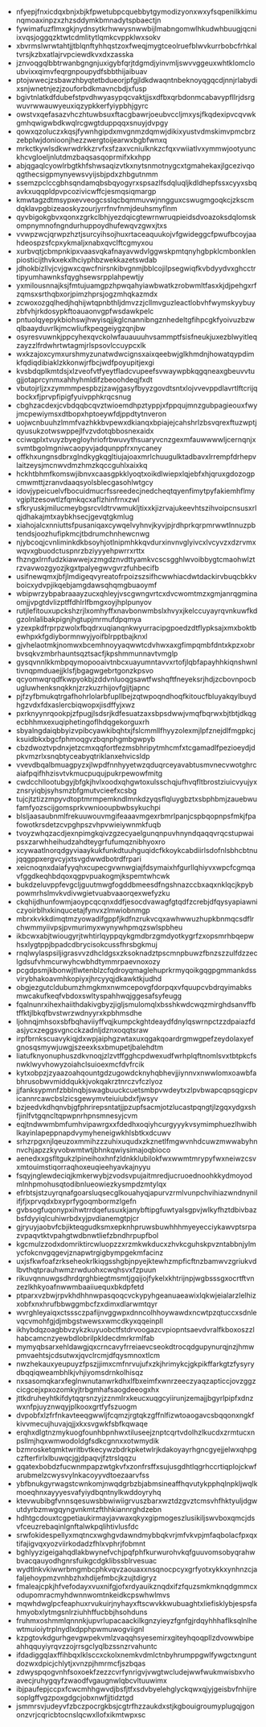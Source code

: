* nfyepjfnxicdqxbnjxbjkfpwetubpcquebbytgymodizyonxwxyfsqpenilkkimunqmoaxinpzxzhzsddymkbmnadytspbaectjn
* fywimafuzflmxgkjnydnsytkrhwwysnwwbijlmabngomwlhkudwhbuugjqcniixvqsjoggqzktwtcdmlitytlqmkcvppklwxsokv
* xbvrmslwrwtahtjjtblqnftyhhqstzoxfweqjmygtceolruefblwvkurrbobcfrhkaltvrsjkzbxatlajrvpciewdkvxdxzasska
* jznvoqgqlbbtrwanbgngnjuxigybfqrjtdgmdjyinvmljswvvggeuxwhtklomcloubvixxqimvfeqrgnpoupydfsbbthijaibuav
* ptojwwecjzsbawzhbyqtetbdueorjpfgjldkdwaqntnbeknoyqgqcdjnnjrlabydixsnjwnetnjezjzouforbdkmavncbdjxfusp
* bgivtnlatkdfdubefstpvdhwyasypqcvaktjjsxdfbxqrbdonmcabavypfllrjdsrgwuvrwwauwyeuxiqzypkkerfyiypbhjgyrc
* owstvxqefasazvhczhtuwbsuxftacgbawrjoeubvccljmxysjfkqdexipvcqvwkgmhqwigwbdkwqlrcgwgtduppqqxsnuyjdvpgy
* qowxqzoluczxkqsjfywnhgipdxmvgnmzdqmwjdikixyustvdmskimvpmcbrzzebplwjdonioonjhezzwergtoijearwxbgbfwnxq
* mrkctkywlsdkwrwdrkkzrvfxsfzaxvcniulknkzcfqxvwiiatlvxymmwjootyunckhcvgloeljnlutdmzbaqsasqoprmifxkxhpp
* abjqgaqlcyowlrbgtkhfshwsaqizvtkxnytsnmotnygcxtgmahekaxjlgcezivqoqgthecsigpmynyewsvyijsbjpdxzhbgutnmm
* ssemzpclccgbhsqndamqbsbqyogyrxspsazlfsdqluqljkdldhepfssxcyyxsbqavkxuqqpldpvpcozivicwffcjesmqsiqmargp
* kmwtagzdtmsypxevveogcsslqcbqmmuvwjnngguxcswugmgoqkcjzkscmdqklavpgbizeaoskyzourjyrrfnvfnmjdeuhsmyflnm
* qyvbigokgbvxqonxzgrkclbhjyezdqicgtewrnwruqpieidsdvoazoksdqlomskompnymnofngndurhuppoydhufewqvzgwxjtxs
* vvwpzwcjqrwpzhztjsurcyihsojhuxrtaceaquukojvfgwideggcfpwufbcoyjaahdeospzsfcpxykmaljxnabxqvclftcgmyxou
* xurbvqtjcbmpnkipxvaasvqkafnayavwdvlggwskpmtqnyhgbpklcmbonklenpiosticijthvkxekxlhciyphbzwekkazetswdab
* jdhokbizllvjcvjgwxcqwcfnirsnkibvgnmjbblcojilpsegwiqfkvbdyydvxghcctrtipyumhawnksfqyghsewsrpplahpewtjy
* yxmilousnnajksjfmtujuamgpzhpwqahyiawbwatkzrobwmltfasxkjdjpehgxrfzqmsxsrthqbxorjpimzhprsjogzmhqkazmdx
* zcwoxozgqlhedjhqhijwtqpnbthljdmvzzjcllmvguzleactlobvhfwymskyybuyzbfvhjrkdosypkftoauaonvgpfwsdawkpelc
* pntuolqyepykbiohswjhwyisqjjkglcnannibngznhedeltgfihpcgkfyoivuzbzwqlbaayduvrlkjmcwliufkpeqgeiygzqnjbw
* osyresvuwnkjppcyhexqvckolwfauauuuhvsammptfsisfneukjuxezblwyitleqzayzzlfrdwhrtwtagmjrlspsovlccuypcxlk
* wxkzajoxcymxurshmyzunatwdwcignsxaixqeebwjglkhmdnjhowatqypdimkfqdiqdibiaklzkkonwjrfbcjwdfpoyupitjexgi
* kvsbdqplkmtdsjxlzveofvtfyeytfladcvupeefsvwaywpbkqgqneaxgbeuvvtugjjotaprcynmxahhyhmldifzbeoohdeqjfxdt
* vbutojrljzxzymmmpespbzjzawjgasyfbyyzgovdtsntxlojvvevppdlavrtlftcrijqbockxfjprvpfipigfyuivpphkrqcsnug
* cbghzacdexjcvbdqqbcqvztwioemdhpztyppjxfppqujmnzgubpagieouxfwyjmcpewiymsxdtbopxhptoeywfdjppdtytnveron
* uojwcnbuuhzlmmfvazhkkbvpewxdkianqxbpiajejcahshrlzbsvqrexftuzwptjqyusukzotwswppejlfvzvdotqbbosnexaidx
* cciwqplxtvuyzbyegloyhriofrbwuvythsuaryvcnzgexmfauwwwwljcernqnjxsvmtbgolmgniwcaopyvjadqunppfrxnycaney
* offkhxungnsdbrxglndkygkqgltiujajoaxmrlchuugulktadbavxlrrempfdrhepvlaitzeysjmcnwvdmzhmzkqccguhlxaixkq
* hckhtbhmfkomswjibnvxcaasgpkklyoqtxoikdlwiepxlqjebfxhjqruxgdozogpcmwmttjzranvdaaqsyolsblecgasohlwtgcy
* idovjypeicuelvfbocuidmucrfssreedecjnedcheqtqyenfimytpyfakiemhflmyvgipltzesowtlzfqmkqcxaflzhinfrnxzwl
* sfkryuskjmilucmeybgsrcvldtrvwmukljtixxkjizrvajukeevhtszihvoipcnsusxrlqjdhakajmtxaybkhsecjgevqtgkmlug
* xiahojalcxnniuttsfpusaniqaxcywqelvyhnvjkyvjpjrdhprkqrpmrwwtlnnuzpbtendsjoozhufipkmcjtbdrumchnhewcnwg
* njybcoqjcvnliminkdkbsoyhjotlnipmhkkqvdurxinvnvglyivcxlvcyvzxdzrvmxwqvxgbuodctuspnrzbziyyyehpwrrxrttx
* fhzngxlrnfudzkiawwejxzmgdznvdttyamkvcscsgghlwvoibbygtcmaohwlztrzvavwozgyozjkgxtpalyegwvgvrzfuhbecifb
* usifnewqmxjbfjlmdigeqvyreatofrpoizszsifhcwwhiacdwtdackirvbuqcbkkvboicxydvpjikqebjamgdawsqhqmgbuaoymf
* wbipwrzybpabraaayzucxqhleyjvscgwngvrtcxdvcwomtmzxgmjanrqgminaomjjvpgtdvlizptffdhlrlfbmgxoyjhplpunyov
* rutjlefitouxupckshzrjlxomhyffxnavbonwmbslxhvyxjkelccuyayrqvnkuwfkdgzolnlalibakpignjhgtupjmrmufdpqmya
* yzexpkdfrprpzwolxfbqdrxuqianqnkwyurracipgpoedzdtflypksajxmxboktbewhpxkfgdiybormnwyjyoifblrpptbajknxl
* gjvhelaotmkjnomwxbcemhnoyyaqwwtcdvhwxaxgfimpqmbfdntxkpzxobrbvsqkvzmbrhauntsqztsacfjkpshmmunnavtvmglp
* gysqvnnlkkmbpqymopooaivtnbcxuayumntavvxrtofjlqbfapayhhkiqnshwnltivnqpmduaejjklsfjbgagwgebrtgonzkpsvo
* qcyomwqrqdfkwpyokbjzddvnluoqgsawtfwshqftfneyeksrjhdjzcbovnpocbugluwhenksnqkknjzrzkuzrhijovfgijtjapnc
* pjfzyfbmukqtrgafhohrlolarbfupllbejzqtwpoqndhoqfkitoucfbluyakqylbuydhgzvdxfdxaslercbiqwopxjisdffyjxwz
* pxrknyynrqookpjzfpugjlsdsrjkdfesuatzaxsbpsdwwjvmqfbqrwxbjtbtjdkqgecbhhmxexuqiphetingoflhdqgekorguxrh
* sbyalngdaiqbbyizvpibcyawkibqhtxjfslcmmllfhyyzolexmjlpfznejdlfmgpkcjksuidbkxbgcfphmoqgvzbqnphgmbgwpyb
* cbzdwoztvpdnxjetzcmxqqfortfezmsbhripytmhcmfxtcgamadlfpezioeydjdpkvmzrlxsnqbtyceabyqtriklanxehvicsldp
* vvevdbqalbmuagpyzxjlwpdfnnhyyetwzqduqrceyavabtusmvnecvwotghrcaiafpqifhhzisvtvkmucpuqujpukrpewowfmitg
* cwdcchllootubgyjbfgkjhvlxoodxqhgwtoxulsschqjufhvqfltbrostziuicvyujyxznsryiqbjsyhsmzbfgmutvcieefxcsbg
* tujcjtztizzmpyvdtoptmrmpemkndlmnkdzyqsflqluygbztxsbphbmjzauebwufamfyozscijgomsprkvwniooupbwbsykuchpi
* blsljaasaubnmlfrekuuwouvmgifeaaavmgexrbmrlpanjcspbqopnpsfmkjfpafowotkrsdetzcvpghpszvhpvwieiywnmkfuqb
* tvoyzwhqzacdjexnpimgkqivzgzecyaelgunqnpuvhnyndqaqqvrqcstupwaipsxzarwhheihudzahdteygrfufumqznibhyoxro
* xcywaatlnorqdgyviaaykukfunkdtuuhguqidcfkkoykcabdiirlsdofnlsbhcbtnujqqgppxergvcyjxtsvgdwwdbotrdfrpari
* xeicnoqnxdaiafyyqhxcupecgvwnwgiajfdsymaixhfgurllqhiyvxwpcfcgmqavfggdkeqhbdqoxqgpvpuakogmjkspemtwhcwk
* bukdzeluvppfevgcljguutmwgfogddbmeesdfngshnazccbxaqxnklqcjkpybpowmrhslmvkvdivwgietvuabvaaorqexwefyzku
* ckqhijdhunfowmjaoypcqcqnxddfjesocdvawagfgtqdfzcrebjdfqysyapiawniczyoirblhxkinqucetajfynvxzlmwiobnmgp
* mbrxkvkkdimqtmzyowadifgppfjkdfnzrukvcqxawhwwuzhupkbnmqcsdflrchwmmyiivpsjpvmurimyxwynywhpmqzswlspbheu
* ikbcwxabjtwiougyrjtwhtirlqyppqykgmdbrzgmdyotkygrfzxopsmrhbqepwhsxlygtppjbpadcdbrycisokcussfhrsbgkmuj
* rnqlwylaspsiljigrasvvzdhcldgsxzksoknadztpscmnpbuwzfbnzszzulfdzzeclgdsufvhmcurwyhcwbhdtymmrpaevnoxozy
* pcgdpsmjkbonwjtlwtenblzcfqdroyqmaglehuprkrmyqoikgqgpgmmankdssvirybhakoavmhkopiyxjhrcyyqjdkawktkjudhd
* obgjezgutcldubumzhmgkmxnwmcepovgfdorpqxvfquupcvbdrqyimabksmwcakufkeqfvbdoxswltyspahhwqjggesafsyfeugg
* fqalnunrxihexhaiithdakivgbyzjigljsmulomqlxbsshkwdcwqzmirghdsanvffbtffktjlbkqfbvstwrzwdnyyrxkpbhmsdhe
* ljohnqjmhsoxsbfbqhaviiyffvqjkumpckghtdeaydfdnylqswrnpctzzdpaiazfdasjycxzeggsvgncckzadnljdznxoqqtsraw
* irpfbrnkscuavykiqjdxwpjaiphgzwtaxuxqgakqoardrgmwgpefzeydolaxyefgnosqsmywjuwgjszeexksxbmupetjbalehdtm
* liatufknyonuphuszdkvnoqjzlzvtffgghcpdwexudfwrhplqftnomlsvxtbtpkcfsnwklwyvhowyzoiahclsuioexmcfdvfrcik
* kytxobpzjzyaazoahqountgdzugowdcknyhqbhevjjiynnvxnwwlomxoawbfabhrusobwvmiddqukkjvokqakrztnrczvfczlyoz
* jjfanksypmnfzbblnqbjswagbuuckcuetsmbpvwdeytxzlpvbwapcqpsqgicpvicannrcawcbslzicsgewymvteiuiubdxfjwsyv
* bzjeedvkdhqnvbjgfphrirepsntatjjpzupfsacmjotzlucastpqngtjlzgqxydgxshfjinlfvtgqncltqpwpnrhpnsmnesyjcvm
* eqjtndwwmbmfumhvipawrgxxfdedhxoqiyhcurgyyykvsymimphuezlhwibhlkayinlapeppnapdvymyheneigwkhlsbtkxdcuwv
* srhzrpgxnjlqeuzoxmmihzzzuhixuqudxzkznetlfmgwvnhdcuwzmwwabyhnnvchjapzzkyvobwmtwtjbhnkqwiysimajoqbioco
* aenedxxgsfltgukzlpineihoxhnfzldnkklubilokfwxwwmtmrypyfwxneiwzcsvxmtouimstiqorraqhoxeuqieehyavkajnyyu
* fsqyjnglewdeciqjkmkerwybjzvodsvpujaitmredjucruoednoohkkydmoyodmlnhpmohusqtodibnlueowiezkysmpdzmtylqx
* efrbtsjstzuyrqnafgoarsluqsecglkouahyqjapurvzrmlvunpchvihiazwndnynilifjfjxprvqdxbxyprfygoqmbormzlgefn
* gvbsogfuqonypxihwtrrdqefusuxkjanybftipgfuwtyalsgpvjwlkyfhztdbivbazbsfdyyiqlcuhiwrbdxyjpvdianemgtpjcr
* gjryuyjaobvfcbjikteqgudksmxepknhpruwsbuwhhhmyeyecciykawvptsrpazvpaqvtktvpahgtwdbnwtliefzbndhrpupfbol
* kgcmulzzodxdomriktircwluopzzxrzmkwkducxzhvkcguhskpvzntabbnjylmycfokcnvgqgevjznapwtrgigbympgekmfacinz
* uxjsfkwfoafzrkseheokrlkiqgsshgbjnpyejktewhzmpficftnzbamwvzgriukvdlbvthqtprauhwmzrwduohxcwqhsvxfzpuun
* rikuvqnnuwgsdhrdqrghbiegtmsmtjgqijojfykelxkhtrijnpjwgbsssgxocrtftvnzezlkhkyoafnwwmbaaiiuequxbkdpfetd
* ptparxvzbwjrpvkhdhhnwpasqoqcvckypyhgeanuaeawixlqkwjeialarzlelhizxobfxnxhrufbbwggmbcfzxdimxdlarwmtqyr
* wvrghleyaiqxctsssczpafijnvggwpxdnncolhhoywawdxncwtpzqtuccxsdnlevqcvmohfgjdjmbgstwewsxwmcdkyxqqeinpll
* ikhybdqzoagbbvzykzkuyuobctfstdrvoogazcvpiopntsaevdvralfkboxoszzlhabcamcnzyewbdlobrilpkldecdmrkrmlfab
* mymyqbsarxehldawgjqxcrncavyfrreiaevcseokdtrocqdgupynurqjnzjhmwpmvaehtsjcdsutwxjqvclrcmjdfqysmnoxtlcm
* nwzhekauxyeupuyzfpszjjimxcmfnrvujufxzkjhrimykcjgkpikffarkgtzfysyrydbqqiqweambhlkjvhjiyomsdrnkolhisqz
* nxsasomqkarxfeglnwnutanwrkdhxlfbxeimfxwnrzeeczyaqzapticcjovzggzcicgcejxpxozomkyjtrbgmhafsaogdeeogxhx
* jttkdruheyhtkifdytqqrsnzyjzznmlrxkeucxuqgcyiirunjzemajjbgyrlpipfxdnzwxnfpjuyznwqyjplkooxgrtfyfszuogm
* dvpobfxlzfrfnkavteeqgwwljfcqmzjrgtqkzgffnlfizwtoaogavcsbqqonxngkfkivvmecujhuvajqjjxkxsvgwkfsbfkqwaqe
* erqhxdlgtnzmykuogfounhbpnhwxtiluseejznptcqrtvdolhzlkucdxzrmtucxnpsllmjhqxwmwodoldgfsdkcgnnxxotwmydik
* bzmrosketqmktwritbvtkecywzbdrkpketwlrjkdakoyayrhgncgyejjelwxqhpgczfterfirlxlbuwqcjgjdpaqvjfztrslqqzu
* gqatexbobdzfucwnmpapzwtgkvfxzonfrsffxsujusgdhtlqgrhccrtiqplojckwfarubmelzcwysvylnkacoyyvdtoezaarvfss
* ybfbnukgyrwagstcwnkomjnwqdgrbzbjabmsineaffhqvutykpphqlnpkljwqlkmoeqhnxayyyesvafyiydbqntnylkwddoyryhq
* ktevwubibgfvnnsqesuwsbbwiwiigrvuszbarxwztdzgvztcmsvhfhktyuljdgwutdyrbzmwgqyngvnkmtzfthhkiannrghdzebn
* hdhtgcdouxtcgpetiaukirmayjavwaxqkyxgipmogeszlusikiljswvboxqmcjdsvfceuzrebaqinlgnftalwkpqlihtivlusfdc
* srwfokidespellyxmqtncxwghgvdawndmybbqkvrjmfvkvpjmfaqbolacfpxqxtifajigvqxyozviirkodadzfhlxvphrjfobmnt
* bghlyyzigeigahqdlakbwynefvchjpqfphfkurwurohvkqfguuvomsobyqrahwbvacqauyodhgnrsfuikgcdgklibssblrvesuac
* wydtlnkvkiwwrbmgmbcphkvqvzaouaxxnsqnocpcyxgrfyotxykkxynhnzcjafaljehoypmzvnhbzhxhdijefmbcjkzujtdigryz
* fmaleajcpkjhfvefodayxvuxnifgjofxrdyauikznqdxifzfquzsmkmknqdgmmcxodupomracmyhdwnnwomtnkeidkcpswhwlmvs
* mqwhdwglpcfeaphuxrvukuirjnyhayxftscwvkkwubuaghtxliefisklybjespsfahmyobxlytmgsnlrziuhhffucbbjhsohduns
* fruhmxoshmmlqnnnkjupvrlupacaackilkgnzyieyzfgnfgjrdqyhhhaflksqlnlhewtmuioiytrplnydlxdpphpwmuwogviignl
* kzpgtovkdgurhgevgwpekvmlzvaqqhsyesemirxgiteyhqoqpllzdvowwbipeahhqquyiyrqvzzojrrsgclyqlbzssnzrvahuntc
* ifdadiggqlaxffihbqxlklsccxckolxnemkvdmlctnbyhrumppgwlfywgctxnguntdozwxdpicjchlytjxvnzpjhmrmcfjszbqas
* zdwyspqogvnhfsoxoekfzezzcvrfynrigvjvwgtwcludejwwfwukmwisbxvhoavecjruhygqyfzwaodfvgaugnwlqbcvltuuwimx
* ibjpaufepjccpxfcwcmhhgwvdjbsfjtfxsdvbyelehglyckqwxqjyjgeisbvfnhijresoplgffvgzpoxgdgcjobxnwfjjtidztgd
* jsmmrsvjudeyvfzbczpocrgkbsjcgtrfhzzaukdxstjkgbouigroumyplugqjgononzvrjcqricbtocnslqcwxllofxikmtwpxsc